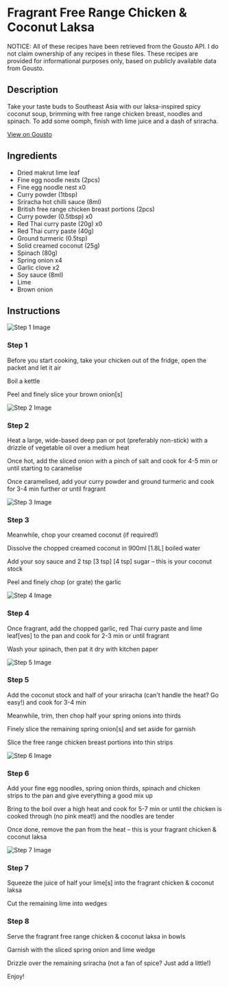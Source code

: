 # Fragrant Free Range Chicken & Coconut Laksa

NOTICE: All of these recipes have been retrieved from the Gousto API. I do not claim ownership of any recipes in these files. These recipes are provided for informational purposes only, based on publicly available data from Gousto.

## Description

Take your taste buds to Southeast Asia with our laksa-inspired spicy coconut soup, brimming with free range chicken breast, noodles and spinach. To add some oomph, finish with lime juice and a dash of sriracha.

[View on Gousto](https://www.gousto.co.uk/recipes/cookbook/fragrant-free-range-chicken-coconut-laksa)

## Ingredients

- Dried makrut lime leaf
- Fine egg noodle nests (2pcs)
- Fine egg noodle nest x0
- Curry powder (1tbsp)
- Sriracha hot chilli sauce (8ml)
- British free range chicken breast portions (2pcs)
- Curry powder (0.5tbsp) x0
- Red Thai curry paste (20g) x0
- Red Thai curry paste (40g)
- Ground turmeric (0.5tsp)
- Solid creamed coconut (25g)
- Spinach (80g)
- Spring onion x4
- Garlic clove x2
- Soy sauce (8ml)
- Lime
- Brown onion

## Instructions

![Step 1 Image](https://production-media.gousto.co.uk/cms/recipe-step-image/step-1-1692624011313-x200.jpg)

### Step 1

Before you start cooking, take your chicken out of the fridge, open the packet and let it air

Boil a kettle

Peel and finely slice your brown onion[s]

![Step 2 Image](https://production-media.gousto.co.uk/cms/recipe-step-image/step-2-1692624014411-x200.jpg)

### Step 2

Heat a large, wide-based deep pan or pot (preferably non-stick) with a drizzle of vegetable oil over a medium heat

Once hot, add the sliced onion with a pinch of salt and cook for 4-5 min or until starting to caramelise

Once caramelised, add your curry powder and ground turmeric and cook for 3-4 min further or until fragrant

![Step 3 Image](https://production-media.gousto.co.uk/cms/recipe-step-image/step-3-1692624018980-x200.jpg)

### Step 3

Meanwhile, chop your creamed coconut (if required!)

Dissolve the chopped creamed coconut in 900ml <span class="text-danger">[1.8L] </span>boiled water

Add your soy sauce and 2 tsp<span class="text-purple"> [3 tsp] </span><span class="text-danger">[4 tsp]</span> sugar – this is your coconut stock

Peel and finely chop (or grate) the garlic

![Step 4 Image](https://production-media.gousto.co.uk/cms/recipe-step-image/Step-4-1692624022343-x200.jpg)

### Step 4

Once fragrant, add the chopped garlic, red Thai curry paste and lime leaf[ves] to the pan and cook for 2-3 min or until fragrant

Wash your spinach, then pat it dry with kitchen paper

![Step 5 Image](https://production-media.gousto.co.uk/cms/recipe-step-image/step-5-1692624039581-x200.jpg)

### Step 5

Add the coconut stock and half of your sriracha (can't handle the heat? Go easy!) and cook for 3-4 min

Meanwhile, trim, then chop half your spring onions into thirds

Finely slice the remaining spring onion[s] and set aside for garnish

Slice the free range chicken breast portions into thin strips

![Step 6 Image](https://production-media.gousto.co.uk/cms/recipe-step-image/step-6-1692624046456-x200.jpg)

### Step 6

Add your fine egg noodles, spring onion thirds, spinach and chicken strips to the pan and give everything a good mix up

Bring to the boil over a high heat and cook for 5-7 min or until the chicken is cooked through (no pink meat!) and the noodles are tender

Once done, remove the pan from the heat – this is your fragrant chicken & coconut laksa

![Step 7 Image](https://production-media.gousto.co.uk/cms/recipe-step-image/step-7-1692624051573-x200.jpg)

### Step 7

Squeeze the juice of half your lime[s] into the fragrant chicken & coconut laksa

Cut the remaining lime into wedges

### Step 8

Serve the fragrant free range chicken & coconut laksa in bowls

Garnish with the sliced spring onion and lime wedge

Drizzle over the remaining sriracha (not a fan of spice? Just add a little!)

Enjoy!

